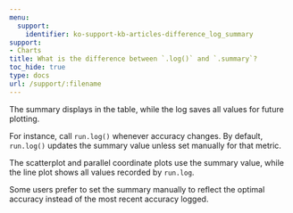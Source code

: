 ```yaml
---
menu:
  support:
    identifier: ko-support-kb-articles-difference_log_summary
support:
- Charts
title: What is the difference between `.log()` and `.summary`?
toc_hide: true
type: docs
url: /support/:filename
---
```


The summary displays in the table, while the log saves all values for future plotting.

For instance, call `run.log()` whenever accuracy changes. By default, `run.log()` updates the summary value unless set manually for that metric.

The scatterplot and parallel coordinate plots use the summary value, while the line plot shows all values recorded by `run.log`.

Some users prefer to set the summary manually to reflect the optimal accuracy instead of the most recent accuracy logged.